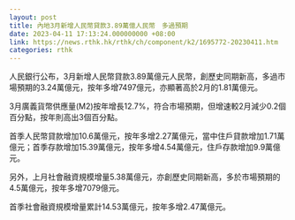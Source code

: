 ```yaml
---
layout: post
title: 內地3月新增人民幣貸款3.89萬億人民幣　多過預期
date: 2023-04-11 17:13:24.000000000 +08:00
link: https://news.rthk.hk/rthk/ch/component/k2/1695772-20230411.htm
categories: rthk
---
```


人民銀行公布，3月新增人民幣貸款3.89萬億元人民幣，創歷史同期新高，多過市場預期的3.24萬億元，按年多增7497億元，亦顯著高於2月的1.81萬億元。

3月廣義貨幣供應量(M2)按年增長12.7%，符合市場預期，但增速較2月減少0.2個百分點，按年則高出3個百分點。

首季人民幣貸款增加10.6萬億元，按年多增2.27萬億元，當中住戶貸款增加1.71萬億元；首季存款增加15.39萬億元，按年多增4.54萬億元，住戶存款增加9.9萬億元。

另外，上月社會融資規模增量5.38萬億元，亦創歷史同期新高，多於市場預期的4.5萬億元，按年多增7079億元。

首季社會融資規模增量累計14.53萬億元，按年多增2.47萬億元。
